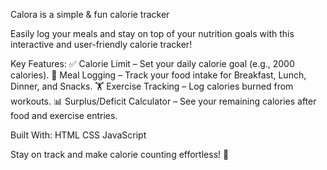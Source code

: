 Calora is a simple & fun calorie tracker

Easily log your meals and stay on top of your nutrition goals with this interactive and user-friendly calorie tracker!

Key Features:
✅ Calorie Limit – Set your daily calorie goal (e.g., 2000 calories).
🥗 Meal Logging – Track your food intake for Breakfast, Lunch, Dinner, and Snacks.
🏋️ Exercise Tracking – Log calories burned from workouts.
📊 Surplus/Deficit Calculator – See your remaining calories after food and exercise entries.

Built With:
HTML
CSS
JavaScript

Stay on track and make calorie counting effortless! 🚀